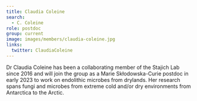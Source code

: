 ```yaml
---
title: Claudia Coleine
search:
  - C. Coleine
role: postdoc
group: current
image: images/members/claudia-coleine.jpg
links:
  twitter: ClaudiaColeine
---
```


Dr Claudia Coleine has been a collaborating member of the Stajich Lab since 2016 and will join the group as a Marie Skłodowska-Curie postdoc in early 2023 to work on endolithic microbes from drylands. Her research spans fungi and microbes from extreme cold and/or dry environments from Antarctica to the Arctic.
